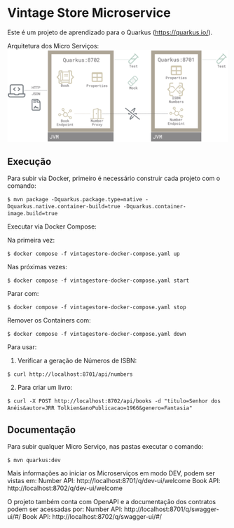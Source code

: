# Vintage Store Microservice

Este é um projeto de aprendizado para o Quarkus (https://quarkus.io/).

Arquitetura dos Micro Serviços:
![Arquitetura.png](Arquitetura.png)

## Execução

Para subir via Docker, primeiro é necessário construir cada projeto com o comando:
```
$ mvn package -Dquarkus.package.type=native -Dquarkus.native.container-build=true -Dquarkus.container-image.build=true
```

Executar via Docker Compose:

Na primeira vez: 
```
$ docker compose -f vintagestore-docker-compose.yaml up
```

Nas próximas vezes: 
```
$ docker compose -f vintagestore-docker-compose.yaml start
```

Parar com:
```
$ docker compose -f vintagestore-docker-compose.yaml stop
```

Remover os Containers com:
```
$ docker compose -f vintagestore-docker-compose.yaml down
```

Para usar:

1. Verificar a geração de Números de ISBN: 
```
$ curl http://localhost:8701/api/numbers
```

2. Para criar um livro: 
```
$ curl -X POST http://localhost:8702/api/books -d "titulo=Senhor dos Anéis&autor=JRR Tolkien&anoPublicacao=1966&genero=Fantasia"
```

## Documentação

Para subir qualquer Micro Serviço, nas pastas executar o comando:
```
$ mvn quarkus:dev
```

Mais informações ao iniciar os Microserviços em modo DEV, podem ser vistas em: 
Number API: http://localhost:8701/q/dev-ui/welcome
Book API: http://localhost:8702/q/dev-ui/welcome

O projeto também conta com OpenAPI e a documentação dos contratos podem ser acessadas por: 
Number API: http://localhost:8701/q/swagger-ui/#/
Book API: http://localhost:8702/q/swagger-ui/#/

